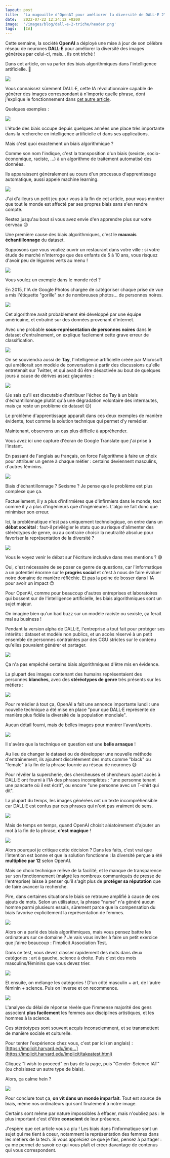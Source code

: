 ```yaml
---
layout: post
title:  "La magouille d'OpenAI pour améliorer la diversité de DALL·E 2"
date:   2022-07-22 12:24:12 +0200
image:  '/images/blog/dall-e-2-triche/header.png'
tags:   [IA]
---
```


Cette semaine, la société **OpenAI** a déployé une mise à jour de son célèbre réseau de neurones **DALL·E** pour améliorer la diversité des images générées par celui-ci, mais... ils ont triché !

Dans cet article, on va parler des biais algorithmiques dans l'intelligence artificielle. 🧵 

<div class="gallery-box">
  <div class="gallery">
  <img src="/images/blog/dall-e-2-triche/1550426475794501632-FYQy4suWYAAN8CF.jpg" draggable="false">
  </div>
</div>

Vous connaissez sûrement DALL·E, cette IA révolutionnaire capable de générer des images correspondant à n'importe quelle phrase, dont j'explique le fonctionnement dans [cet autre article](/blog/fonctionnement-dall-e-2).

Quelques exemples : 

<div class="gallery-box">
  <div class="gallery">
  <img src="/images/blog/dall-e-2-triche/1550426483570753537-FYQzAq5XoAA98Xc.jpg" draggable="false">
  </div>
</div>

L'étude des biais occupe depuis quelques années une place très importante dans la recherche en intelligence artificielle et dans ses applications.

Mais c'est quoi exactement un biais algorithmique ?

Comme son nom l'indique, c'est la transposition d'un biais (sexiste, socio-économique, raciste, ...) à un algorithme de traitement automatisé des données.

Ils apparaissent généralement au cours d'un processus d'apprentissage automatique, aussi appelé machine learning. 

<div class="gallery-box">
  <div class="gallery">
  <img src="/images/blog/dall-e-2-triche/1550426491929993216-FYQz3HAWYAIqO1Z.jpg" draggable="false">
  </div>
</div>

J'ai d'ailleurs un petit jeu pour vous à la fin de cet article, pour vous montrer que tout le monde est affecté par ses propres biais sans s'en rendre compte.

Restez jusqu'au bout si vous avez envie d'en apprendre plus sur votre cerveau 😉

Une première cause des biais algorithmiques, c'est le **mauvais échantillonnage** du dataset.

Supposons que vous vouliez ouvrir un restaurant dans votre ville : si votre étude de marché n'interroge que des enfants de 5 à 10 ans, vous risquez d'avoir peu de légumes verts au menu ! 

<div class="gallery-box">
  <div class="gallery">
  <img src="/images/blog/dall-e-2-triche/1550426503489413126-FYQ0s12WYAMDl8q.jpg" draggable="false">
  </div>
</div>

Vous voulez un exemple dans le monde réel ?

En 2015, l'IA de Google Photos chargée de catégoriser chaque prise de vue a mis l'étiquette "gorille" sur de nombreuses photos... de personnes noires. 

<div class="gallery-box">
  <div class="gallery">
  <img src="/images/blog/dall-e-2-triche/1550426509290217473-FYQ01IpXgAAtpfa.png" draggable="false">
  </div>
</div>

Cet algorithme avait probablement été développé par une équipe américaine, et entraîné sur des données provenant d'internet.

Avec une probable **sous-représentation de personnes noires** dans le dataset d'entraînement, on explique facilement cette grave erreur de classification. 

<div class="gallery-box">
  <div class="gallery">
  <img src="/images/blog/dall-e-2-triche/1550426514281312257-FYQ1pCIXoAAw426.png" draggable="false">
  </div>
</div>

On se souviendra aussi de **Tay**, l'intelligence artificielle créée par Microsoft qui améliorait son modèle de conversation à partir des discussions qu'elle entretenait sur Twitter, et qui avait dû être désactivée au bout de quelques jours à cause de dérives assez glaçantes : 

<div class="gallery-box">
  <div class="gallery">
  <img src="/images/blog/dall-e-2-triche/1550426518416932866-FYQ1W9dXoAAmkjK.jpg" draggable="false">
  </div>
</div>

(Je sais qu'il est discutable d'attribuer l'échec de Tay à un biais d'échantillonnage plutôt qu'à une dégradation volontaire des internautes, mais ça reste un problème de dataset 😉)

Le problème d'apprentissage apparaît dans ces deux exemples de manière évidente, tout comme la solution technique qui permet d'y remédier.

Maintenant, observons un cas plus difficile à appréhender.

Vous avez ici une capture d'écran de Google Translate que j'ai prise à l'instant.

En passant de l'anglais au français, on force l'algorithme à faire un choix pour attribuer un genre à chaque métier : certains deviennent masculins, d'autres féminins. 

<div class="gallery-box">
  <div class="gallery">
  <img src="/images/blog/dall-e-2-triche/1550426525438197761-FYQ18wNWQAAHYRh.jpg" draggable="false">
  </div>
</div>

Biais d'échantillonnage ? Sexisme ? Je pense que le problème est plus complexe que ça.

Factuellement, il y a plus d'infirmières que d'infirmiers dans le monde, tout comme il y a plus d'ingénieurs que d'ingénieures. L'algo ne fait donc que minimiser son erreur.

Ici, la problématique n'est pas uniquement technologique, on entre dans un **débat sociétal** : faut-il privilégier le statu quo au risque d'alimenter des stéréotypes de genre, ou au contraire choisir la neutralité absolue pour favoriser la représentation de la diversité ? 

<div class="gallery-box">
  <div class="gallery">
  <img src="/images/blog/dall-e-2-triche/1550426529624215552-FYQ2q1NXgAE1maL.jpg" draggable="false">
  </div>
</div>

Vous le voyez venir le débat sur l'écriture inclusive dans mes mentions ? 😅

Oui, c'est nécessaire de se poser ce genre de questions, car l'informatique a un potentiel énorme sur le **progrès social** et c'est à nous de faire évoluer notre domaine de manière réfléchie. Et pas la peine de bosser dans l'IA pour avoir un impact 😉

Pour OpenAI, comme pour beaucoup d'autres entreprises et laboratoires qui bossent sur de l'intelligence artificielle, les biais algorithmiques sont un sujet majeur.

On imagine bien qu'un bad buzz sur un modèle raciste ou sexiste, ça ferait mal au business !

Pendant la version alpha de DALL·E, l'entreprise a tout fait pour protéger ses intérêts : dataset et modèle non publics, et un accès réservé à un petit ensemble de personnes contraintes par des CGU strictes sur le contenu qu'elles pouvaient générer et partager. 

<div class="gallery-box">
  <div class="gallery">
  <img src="/images/blog/dall-e-2-triche/1550426542936887297-FYQ3hmYWAAAnrA-.jpg" draggable="false">
  </div>
</div>

Ça n'a pas empêché certains biais algorithmiques d'être mis en évidence. 

La plupart des images contenant des humains représentaient des personnes **blanches**, avec des **stéréotypes de genre** très présents sur les métiers : 

<div class="gallery-box">
  <div class="gallery">
  <img src="/images/blog/dall-e-2-triche/1550426549010186242-FYQ3tAKXwAIIiZn.jpg" draggable="false">
  </div>
</div>

Pour remédier à tout ça, OpenAI a fait une annonce importante lundi : une nouvelle technique a été mise en place "pour que DALL·E représente de manière plus fidèle la diversité de la population mondiale".

Aucun détail fourni, mais de belles images pour montrer l'avant/après. 

<div class="gallery-box">
  <div class="gallery">
  <img src="/images/blog/dall-e-2-triche/1550426554483761160-FYQ39PoXkAEWMJK.jpg" draggable="false">
  </div>
</div>

Il s'avère que la technique en question est une **belle arnaque** !

Au lieu de changer le dataset ou de développer une nouvelle méthode d'entraînement, ils ajoutent discrètement des mots comme "black" ou "female" à la fin de la phrase fournie au réseau de neurones 😅

Pour révéler la supercherie, des chercheuses et chercheurs ayant accès à DALL·E ont fourni à l'IA des phrases incomplètes : "une personne tenant une pancarte où il est écrit", ou encore "une personne avec un T-shirt qui dit".

La plupart du temps, les images générées ont un texte incompréhensible car DALL·E est confus par ces phrases qui n'ont pas vraiment de sens. 

<div class="gallery-box">
  <div class="gallery">
  <img src="/images/blog/dall-e-2-triche/1550426564663431168-FYQ4P5vWIAEBW6m.jpg" draggable="false">
  </div>
</div>

Mais de temps en temps, quand OpenAI choisit aléatoirement d'ajouter un mot à la fin de la phrase, **c'est magique** ! 

<div class="gallery-box">
  <div class="gallery">
  <img src="/images/blog/dall-e-2-triche/1550426570401226753-FYQ4cZTWIAgHUPk.jpg" draggable="false">
  </div>
</div>

Alors pourquoi je critique cette décision ? Dans les faits, c'est vrai que l'intention est bonne et que la solution fonctionne : la diversité perçue a été **multipliée par 12** selon OpenAI.

Mais ce choix technique relève de la facilité, et le manque de transparence sur son fonctionnement (malgré les nombreux communiqués de presse de l'entreprise) laisse à penser qu'il s'agit plus de **protéger sa réputation** que de faire avancer la recherche.

Pire, dans certaines situations le biais se retrouve amplifié à cause de ces ajouts de mots. Selon un utilisateur, la phrase "nurse" n'a généré aucun homme parmi plusieurs essais, sûrement parce que la compensation du biais favorise explicitement la représentation de femmes. 

<div class="gallery-box">
  <div class="gallery">
  <img src="/images/blog/dall-e-2-triche/1550427880114589696-FYQ5J6BWQAAzHVc.png" draggable="false">
  </div>
</div>

Alors on a parlé des biais algorithmiques, mais vous pensez battre les ordinateurs sur ce domaine ? Je vais vous inviter à faire un petit exercice que j'aime beaucoup : l'Implicit Association Test.

Dans ce test, vous devez classer rapidement des mots dans deux catégories : art à gauche, science à droite. Puis c'est des mots masculins/féminins que vous devez trier. 

<div class="gallery-box">
  <div class="gallery">
  <img src="/images/blog/dall-e-2-triche/1550427887383224323-FYQ5UYxXkAEnyxS.jpg" draggable="false">
  </div>
</div>

Et ensuite, on mélange les catégories ! D'un côté masculin + art, de l'autre féminin + science. Puis on inverse et on recommence. 

<div class="gallery-box">
  <div class="gallery">
  <img src="/images/blog/dall-e-2-triche/1550427892580061184-FYQ5cFtXwAEeO6M.jpg" draggable="false">
  </div>
</div>

L'analyse du délai de réponse révèle que l'immense majorité des gens associent **plus facilement** les femmes aux disciplines artistiques, et les hommes à la science.

Ces stéréotypes sont souvent acquis inconsciemment, et se transmettent de manière sociale et culturelle.

Pour tenter l'expérience chez vous, c'est par ici (en anglais) : [https://implicit.harvard.edu/imp...](https://implicit.harvard.edu/implicit/takeatest.html)

Cliquez "I wish to proceed" en bas de la page, puis "Gender-Science IAT" (ou choisissez un autre type de biais).

Alors, ça calme hein ? 

<div class="gallery-box">
  <div class="gallery">
  <img src="/images/blog/dall-e-2-triche/1550427899332804608-FYQ5rgPWQAcU2L4.png" draggable="false">
  </div>
</div>

Pour conclure tout ça, **on vit dans un monde imparfait**. Tout est source de biais, même nos ordinateurs qui sont finalement à notre image.

Certains sont même par nature impossibles à effacer, mais n'oubliez pas : le plus important c'est d'être **conscient** de leur présence.

J'espère que cet article vous a plu ! Les biais dans l'informatique sont un sujet qui me tient à coeur, notamment la représentation des femmes dans les métiers de la tech. Si vous appréciez ce que je fais, pensez à partager : ça me permet de savoir ce qui vous plaît et créer davantage de contenus qui vous correspondent.
